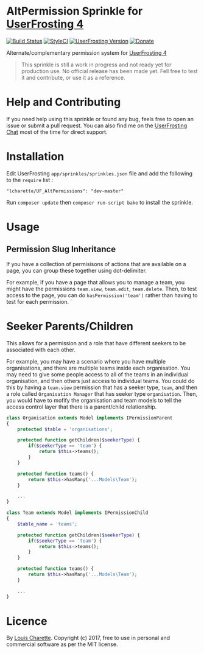 # AltPermission Sprinkle for [UserFrosting 4](https://www.userfrosting.com)

[![Build Status](https://travis-ci.org/lcharette/UF_AltPermissions.svg?branch=master)](https://travis-ci.org/lcharette/UF_AltPermissions) [![StyleCI](https://github.styleci.io/repos/86100743/shield?branch=master)](https://github.styleci.io/repos/86100743) [![UserFrosting Version](https://img.shields.io/badge/UserFrosting->=%204.2-brightgreen.svg)](https://github.com/userfrosting/UserFrosting) [![Donate](https://img.shields.io/badge/Donate-Buy%20Me%20a%20Coffee-brightgreen.svg)](https://ko-fi.com/A7052ICP)

Alternate/complementary permission system for [UserFrosting 4](https://www.userfrosting.com)

> This sprinkle is still a work in progress and not ready yet for production use. No official release has been made yet. Fell free to test it and contribute, or use it as a reference.

# Help and Contributing

If you need help using this sprinkle or found any bug, feels free to open an issue or submit a pull request. You can also find me on the [UserFrosting Chat](https://chat.userfrosting.com/) most of the time for direct support.

# Installation

Edit UserFrosting `app/sprinkles/sprinkles.json` file and add the following to the `require` list :
```
"lcharette/UF_AltPermissions": "dev-master"
```

Run `composer update` then `composer run-script bake` to install the sprinkle.

# Usage

## Permission Slug Inheritance

If you have a collection of permisisons of actions that are available on a page, you can group these together using dot-delimiter.

For example, if you have a page that allows you to manage a team, you might have the permissions `team.view`, `team.edit`, `team.delete`. Then, to test access to the page, you can do `hasPermission('team')` rather than having to test for each permission.
`

# Seeker Parents/Children

This allows for a permission and a role that have different seekers to be associated with each other. 

For example, you may have a scenario where you have multiple organisations, and there are multiple teams inside each organisation. You may need to give some people access to all of the teams in an individual organisation, and then others just access to individual teams. You could do this by having a `team.view` permission that has a seeker type, `team`, and then a role called `Organisation Manager` that has seeker type `organisation`. Then, you would have to mofify the organisation and team models to tell the access control layer that there is a parent/child relationship.

```php
class Organisation extends Model implements IPermissionParent
{
    protected $table = 'organisations';

    protected function getChildren($seekerType) {
        if($seekerType == 'team') {
            return $this->teams();
        }
    }

    protected function teams() {
        return $this->hasMany('...Models\Team');
    }

    ...
}

class Team extends Model implements IPermissionChild
{
    $table_name = 'teams';

    protected function getChildren($seekerType) {
        if($seekerType == 'team') {
            return $this->teams();
        }
    }

    protected function teams() {
        return $this->hasMany('...Models\Team');
    }

    ...
}
```
# Licence

By [Louis Charette](https://github.com/lcharette). Copyright (c) 2017, free to use in personal and commercial software as per the MIT license.
